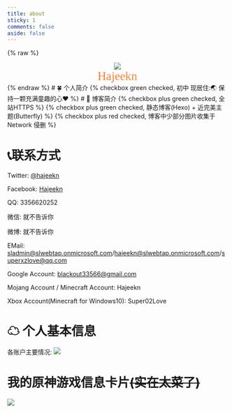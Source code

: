 ```yaml
---
title: about
sticky: 1
comments: false
aside: false
---
```

{% raw %}
<link rel="stylesheet" href="https://cdn.jsdelivr.net/gh/dreamy-tzk/Static_butterfly/dist/css/051eaa7d.min.css">
<center><img src="https://rmt.dogedoge.com/fetch/hajeekn/storage/Logo@B_3508X4961.png?w=141" data-fancybox="group" class="fancybox"></center>
<style>@font-face{font-family:myfont;font-weight:700;src:url(https://cdn.jsdelivr.net/gh/sviptzk/xiaokang.me/www/myfont.ttf)}</style>
<center style="font-size:1.7rem;background-image:linear-gradient(92deg,#f35626 0,#feab3a 100%);-webkit-background-clip:text;-webkit-text-fill-color:transparent;font-family:myfont">Hajeekn</center>
{% endraw %}
# 🍀 个人简介
{% checkbox green checked, 初中 现居住:🌏 保持一颗充满童趣的心♥ %}
# 🌌 博客简介
{% checkbox plus green checked, 全站HTTPS %}
{% checkbox plus green checked, 静态博客(Hexo) + 近完美主题(Butterfly) %}
{% checkbox plus red checked, 博客中少部分图片收集于Network 侵删 %}

# 📞联系方式

Twitter: [@hajeekn](https://twitter.com/hajeekn)

Facebook: [Hajeekn](https://www.facebook.com/yutong.wu.16121/)

QQ: 3356620252

微信: 就不告诉你

微博: 就不告诉你

EMail: [sladmin@slwebtap.onmicrosoft.com](mailto:sladmin@slwebtap.onmicrosoft.com)/[hajeekn@slwebtap.onmicrosoft.com](mailto:hajeekn@slwebtap.onmicrosoft.com)/[superxzlove@qq.com](mailto:superxzlove@qq.com)

Google Account: blackout33566@gmail.com

Mojang Account / Minecraft Account: Hajeekn

Xbox Account(Minecraft for Windows10): Super02Love

# ☁ 个人基本信息
各账户主要情况:
![](https://github-stats.api.slqwq.cn/api/top-langs/?username=glahajeekn)

# 我的原神游戏信息卡片<s>(实在太菜了)</s>

![](https://ys.card.api.slqwq.cn/detail/rand/281418041.png)




